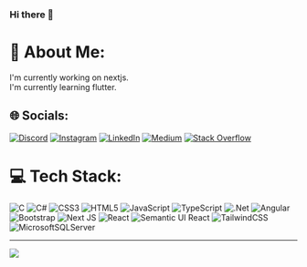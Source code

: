 ### Hi there 👋

# 💫 About Me:
I'm currently working on nextjs.<br>I'm currently learning flutter.


## 🌐 Socials:
[![Discord](https://img.shields.io/badge/Discord-%237289DA.svg?logo=discord&logoColor=white)](htttps://discord.gg/Akif#4031) [![Instagram](https://img.shields.io/badge/Instagram-%23E4405F.svg?logo=Instagram&logoColor=white)](https://instagram.com/ahmtakif_) [![LinkedIn](https://img.shields.io/badge/LinkedIn-%230077B5.svg?logo=linkedin&logoColor=white)](https://linkedin.com/in/ahmet-akif-arabalı-889890242) [![Medium](https://img.shields.io/badge/Medium-12100E?logo=medium&logoColor=white)](https://medium.com/@Ahmetakifrbl) [![Stack Overflow](https://img.shields.io/badge/-Stackoverflow-FE7A16?logo=stack-overflow&logoColor=white)](https://stackoverflow.com/users/AkoCode) 

# 💻 Tech Stack:
![C](https://img.shields.io/badge/c-%2300599C.svg?style=for-the-badge&logo=c&logoColor=white) ![C#](https://img.shields.io/badge/c%23-%23239120.svg?style=for-the-badge&logo=c-sharp&logoColor=white) ![CSS3](https://img.shields.io/badge/css3-%231572B6.svg?style=for-the-badge&logo=css3&logoColor=white) ![HTML5](https://img.shields.io/badge/html5-%23E34F26.svg?style=for-the-badge&logo=html5&logoColor=white) ![JavaScript](https://img.shields.io/badge/javascript-%23323330.svg?style=for-the-badge&logo=javascript&logoColor=%23F7DF1E) ![TypeScript](https://img.shields.io/badge/typescript-%23007ACC.svg?style=for-the-badge&logo=typescript&logoColor=white) ![.Net](https://img.shields.io/badge/.NET-5C2D91?style=for-the-badge&logo=.net&logoColor=white) ![Angular](https://img.shields.io/badge/angular-%23DD0031.svg?style=for-the-badge&logo=angular&logoColor=white) ![Bootstrap](https://img.shields.io/badge/bootstrap-%23563D7C.svg?style=for-the-badge&logo=bootstrap&logoColor=white)  ![Next JS](https://img.shields.io/badge/Next-black?style=for-the-badge&logo=next.js&logoColor=white) ![React](https://img.shields.io/badge/react-%2320232a.svg?style=for-the-badge&logo=react&logoColor=%2361DAFB) ![Semantic UI React](https://img.shields.io/badge/Semantic%20UI%20React-%2335BDB2.svg?style=for-the-badge&logo=SemanticUIReact&logoColor=white) ![TailwindCSS](https://img.shields.io/badge/tailwindcss-%2338B2AC.svg?style=for-the-badge&logo=tailwind-css&logoColor=white) ![MicrosoftSQLServer](https://img.shields.io/badge/Microsoft%20SQL%20Sever-CC2927?style=for-the-badge&logo=microsoft%20sql%20server&logoColor=white)


---
[![](https://visitcount.itsvg.in/api?id=AhmetAkif07&icon=0&color=0)](https://visitcount.itsvg.in)

<!-- Proudly created with GPRM ( https://gprm.itsvg.in ) -->
